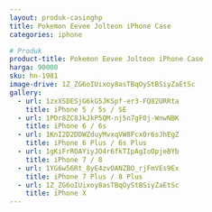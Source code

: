 ```yaml
---
layout: produk-casinghp
title: Pokemon Eevee Jolteon iPhone Case
categories: iphone

# Produk
product-title: Pokemon Eevee Jolteon iPhone Case
harga: 90000
sku: hn-1981
image-drive: 1Z_ZG6oIUixoy8asTBqOyStBSiyZaEtSc
gallery:
  - url: 1zxXSDESjG6kG5JKSpf-er3-FQ82URRta
    title: iPhone 5 / 5s / SE
  - url: 1PDr8ZC8JkJkP5QM-nj5n7gF0j-WnwNBK
    title: iPhone 6 / 6s
  - url: 1KnI2D2DDWZduyMvxqVW8FcxOr6sJhEgZ
    title: iPhone 6 Plus / 6s Plus
  - url: 1gKiFrROAYiyJO4r6fkTIpAgIoOpjeBYb
    title: iPhone 7 / 8
  - url: 1YG6w56Rt_8yE4zvOANZBO_rjFmVEs9Ex
    title: iPhone 7 Plus / 8 Plus
  - url: 1Z_ZG6oIUixoy8asTBqOyStBSiyZaEtSc
    title: iPhone X
---
```

